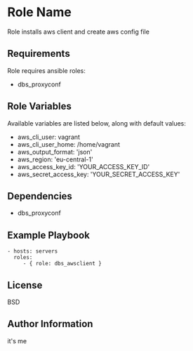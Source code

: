 Role Name
=========

Role installs aws client and create aws config file

Requirements
------------

Role requires ansible roles:
* dbs_proxyconf

Role Variables
--------------

Available variables are listed below, along with default values:

* aws_cli_user: vagrant
* aws_cli_user_home: /home/vagrant
* aws_output_format: 'json'
* aws_region: 'eu-central-1'
* aws_access_key_id: 'YOUR_ACCESS_KEY_ID'
* aws_secret_access_key: 'YOUR_SECRET_ACCESS_KEY'

Dependencies
------------

* dbs_proxyconf

Example Playbook
----------------

    - hosts: servers
      roles:
         - { role: dbs_awsclient }

License
-------

BSD

Author Information
------------------
it's me

